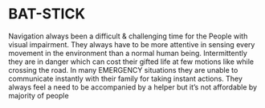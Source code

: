 # BAT-STICK
Navigation always been a difficult & challenging time for the People with visual impairment. 
They always have to be more attentive in sensing every movement in the environment than a 
normal human being. Intermittently they are in danger which can cost their gifted life at few 
motions like while crossing the road. In many EMERGENCY situations they are unable to 
communicate instantly with their family for taking instant actions. They always feel a need to be 
accompanied by a helper but it’s not affordable by majority of people
